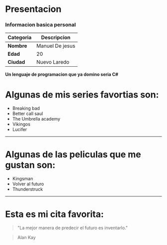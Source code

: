 # Presentacion
### Informacion basica personal

| Categoria  |Descripcion         | 
|------------|--------------------|
| **Nombre** | Manuel De jesus    | 
| **Edad**   |   20               | 
| **Ciudad** |   Nuevo Laredo     | 

**Un lenguaje de programacion que ya domino seria C#**


# Algunas de mis series favortias son:
 
- Breaking bad
- Better call saul
- The Umbrella academy
- Vikingos
- Lucifer 

---

# Algunas de las peliculas que me gustan son:

- Kingsman
- Volver al futuro
- Thunderstruck 

---

# Esta es mi cita favorita:

> "La mejor manera de predecir el futuro es inventarlo."

>Alan Kay
